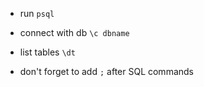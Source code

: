 * run `psql`

* connect with db
`\c dbname`

* list tables
`\dt`

* don't forget to add `;` after SQL commands
